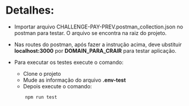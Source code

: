 Detalhes:
==========

- Importar arquivo CHALLENGE-PAY-PREV.postman_collection.json no postman para testar. O arquivo se encontra na raiz do projeto.

- Nas routes do postman, após fazer a instrução acima, deve ubstituir **localhost:3000** por **DOMAIN_PARA_CRAIR** para testar aplicação.

- Para executar os testes execute o comando:
   - Clone o projeto
   - Mude as informação do arquivo **.env-test**
   - Depois execute o comando: 
    ```
        npm run test
    ```
